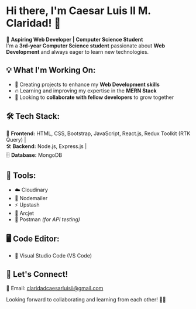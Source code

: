 # Hi there, I'm Caesar Luis II M. Claridad! 👋  

🚀 **Aspiring Web Developer | Computer Science Student**  
I'm a **3rd-year Computer Science student** passionate about **Web Development** and always eager to learn new technologies.  

## 💡 What I'm Working On:  
- 🌟 Creating projects to enhance my **Web Development skills**  
- 🔥 Learning and improving my expertise in the **MERN Stack**  
- 🤝 Looking to **collaborate with fellow developers** to grow together  

## 🛠 Tech Stack:  
🎨 **Frontend:** HTML, CSS, Bootstrap, JavaScript, React.js, Redux Toolkit (RTK Query) |  
🛠 **Backend:** Node.js, Express.js |  
🗄️ **Database:** MongoDB  

## 🔧 Tools:  
- ☁️ Cloudinary  
- 📧 Nodemailer  
- ⚡ Upstash  
- 🚀 Arcjet  
- 📡 Postman *(for API testing)*  

## 🖥️ Code Editor:  
- 📝 Visual Studio Code (VS Code)  

## 📩 Let's Connect!  
📧 Email: claridadcaesarluisii@gmail.com

Looking forward to collaborating and learning from each other! 🚀😃  
